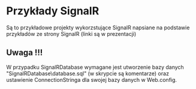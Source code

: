 ﻿# Przykłady SignalR 
Są to przykładowe projekty wykorzstujące SignalR napsiane na podstawie przykładów ze strony SignalR (linki są w prezentacji)

## Uwaga !!!
W przypadku SignalRDatabase wymagane jest utworzenie bazy danych "SignalRDatabase\database.sql" 
(w skrypcie są komentarze) oraz ustawienie ConnectionStringa dla swojej bazy danych w Web.config.